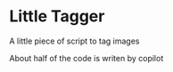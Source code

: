# Little Tagger

A little piece of script to tag images

About half of the code is writen by copilot

